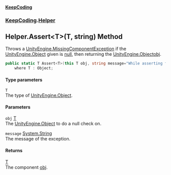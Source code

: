 #### [KeepCoding](index.md 'index')
### [KeepCoding](KeepCoding.md 'KeepCoding').[Helper](KeepCoding_Helper.md 'KeepCoding.Helper')
## Helper.Assert&lt;T&gt;(T, string) Method
Throws a [UnityEngine.MissingComponentException](https://docs.microsoft.com/en-us/dotnet/api/UnityEngine.MissingComponentException 'UnityEngine.MissingComponentException') if the [UnityEngine.Object](https://docs.microsoft.com/en-us/dotnet/api/UnityEngine.Object 'UnityEngine.Object') given is [null](https://docs.microsoft.com/en-us/dotnet/csharp/language-reference/keywords/null 'https://docs.microsoft.com/en-us/dotnet/csharp/language-reference/keywords/null'), then returning the [UnityEngine.Object](https://docs.microsoft.com/en-us/dotnet/api/UnityEngine.Object 'UnityEngine.Object')[obj](KeepCoding_Helper_Assert_T_(T_string).md#KeepCoding_Helper_Assert_T_(T_string)_obj 'KeepCoding.Helper.Assert&lt;T&gt;(T, string).obj').  
```csharp
public static T Assert<T>(this T obj, string message="While asserting for null, the variable ended up null.")
    where T : Object;
```
#### Type parameters
<a name='KeepCoding_Helper_Assert_T_(T_string)_T'></a>
`T`  
The type of [UnityEngine.Object](https://docs.microsoft.com/en-us/dotnet/api/UnityEngine.Object 'UnityEngine.Object').
  
#### Parameters
<a name='KeepCoding_Helper_Assert_T_(T_string)_obj'></a>
`obj` [T](KeepCoding_Helper_Assert_T_(T_string).md#KeepCoding_Helper_Assert_T_(T_string)_T 'KeepCoding.Helper.Assert&lt;T&gt;(T, string).T')  
The [UnityEngine.Object](https://docs.microsoft.com/en-us/dotnet/api/UnityEngine.Object 'UnityEngine.Object') to do a null check on.
  
<a name='KeepCoding_Helper_Assert_T_(T_string)_message'></a>
`message` [System.String](https://docs.microsoft.com/en-us/dotnet/api/System.String 'System.String')  
The message of the exception.
  
#### Returns
[T](KeepCoding_Helper_Assert_T_(T_string).md#KeepCoding_Helper_Assert_T_(T_string)_T 'KeepCoding.Helper.Assert&lt;T&gt;(T, string).T')  
The component [obj](KeepCoding_Helper_Assert_T_(T_string).md#KeepCoding_Helper_Assert_T_(T_string)_obj 'KeepCoding.Helper.Assert&lt;T&gt;(T, string).obj').
